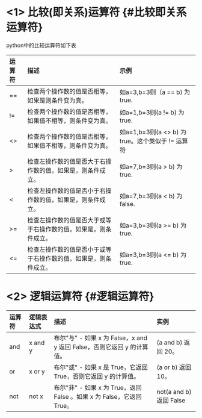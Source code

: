 # &lt;1&gt; 比较\(即关系\)运算符 {#比较即关系运算符}

python中的比较运算符如下表

| 运算符 | 描述 | 示例 |
| :--- | :--- | :--- |
| == | 检查两个操作数的值是否相等，如果是则条件变为真。 | 如a=3,b=3则（a == b\) 为 true. |
| != | 检查两个操作数的值是否相等，如果值不相等，则条件变为真。 | 如a=1,b=3则\(a != b\) 为 true. |
| &lt;&gt; | 检查两个操作数的值是否相等，如果值不相等，则条件变为真。 | 如a=1,b=3则\(a &lt;&gt; b\) 为 true。这个类似于 != 运算符 |
| &gt; | 检查左操作数的值是否大于右操作数的值，如果是，则条件成立。 | 如a=7,b=3则\(a &gt; b\) 为 true. |
| &lt; | 检查左操作数的值是否小于右操作数的值，如果是，则条件成立。 | 如a=7,b=3则\(a &lt; b\) 为 false. |
| &gt;= | 检查左操作数的值是否大于或等于右操作数的值，如果是，则条件成立。 | 如a=3,b=3则\(a &gt;= b\) 为 true. |
| &lt;= | 检查左操作数的值是否小于或等于右操作数的值，如果是，则条件成立。 | 如a=3,b=3则\(a &lt;= b\) 为 true. |

# &lt;2&gt; 逻辑运算符 {#逻辑运算符}

| 运算符 | 逻辑表达式 | 描述 | 实例 |
| :--- | :--- | :--- | :--- |
| and | x and y | 布尔"与" - 如果 x 为 False，x and y 返回 False，否则它返回 y 的计算值。 | \(a and b\) 返回 20。 |
| or | x or y | 布尔"或" - 如果 x 是 True，它返回 True，否则它返回 y 的计算值。 | \(a or b\) 返回 10。 |
| not | not x | 布尔"非" - 如果 x 为 True，返回 False 。如果 x 为 False，它返回 True。 | not\(a and b\) 返回 False |



